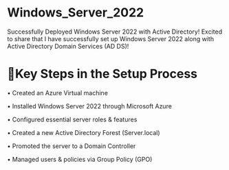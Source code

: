 # Windows_Server_2022
Successfully Deployed Windows Server 2022 with Active Directory! 
Excited to share that I have successfully set up Windows Server 2022 along with Active Directory Domain Services (AD DS)! 
# 🎯Key Steps in the Setup Process
• Created an Azure Virtual machine

• Installed Windows Server 2022 through Microsoft Azure

• Configured essential server roles & features

• Created a new Active Directory Forest (Server.local)

• Promoted the server to a Domain Controller

• Managed users & policies via Group Policy (GPO)

